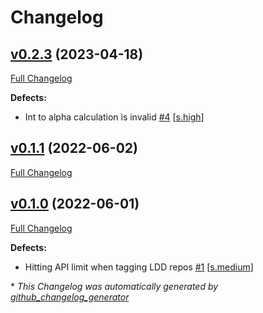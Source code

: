 # Changelog

## [v0.2.3](https://github.com/NASA-PDS/sumo-tools/tree/v0.2.3) (2023-04-18)

[Full Changelog](https://github.com/NASA-PDS/sumo-tools/compare/v0.1.1...v0.2.3)

**Defects:**

- Int to alpha calculation is invalid [\#4](https://github.com/NASA-PDS/sumo-tools/issues/4) [[s.high](https://github.com/NASA-PDS/sumo-tools/labels/s.high)]

## [v0.1.1](https://github.com/NASA-PDS/sumo-tools/tree/v0.1.1) (2022-06-02)

[Full Changelog](https://github.com/NASA-PDS/sumo-tools/compare/v0.1.0...v0.1.1)

## [v0.1.0](https://github.com/NASA-PDS/sumo-tools/tree/v0.1.0) (2022-06-01)

[Full Changelog](https://github.com/NASA-PDS/sumo-tools/compare/a9c48bb062d762f45719980dfcad3ff9604e6541...v0.1.0)

**Defects:**

- Hitting API limit when tagging LDD repos [\#1](https://github.com/NASA-PDS/sumo-tools/issues/1) [[s.medium](https://github.com/NASA-PDS/sumo-tools/labels/s.medium)]



\* *This Changelog was automatically generated by [github_changelog_generator](https://github.com/github-changelog-generator/github-changelog-generator)*
